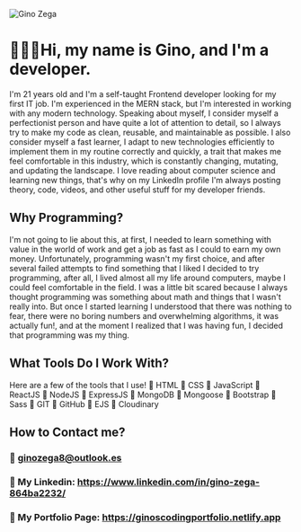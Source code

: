 ![Gino Zega](https://user-images.githubusercontent.com/104650963/208124006-b427202e-e5f8-4fa0-9155-b5b9ca53dd1d.png)
# **👨🏻‍💻Hi, my name is Gino, and I'm a developer.**

I'm 21 years old and I'm a self-taught Frontend developer looking for my first IT job. I'm experienced in the MERN stack, but I'm interested in working with any modern technology. Speaking about myself, I consider myself a perfectionist person and have quite a lot of attention to detail, so I always try to make my code as clean, reusable, and maintainable as possible. I also consider myself a fast learner, I adapt to new technologies efficiently to implement them in my routine correctly and quickly, a trait that makes me feel comfortable in this industry, which is constantly changing, mutating, and updating the landscape. I love reading about computer science and learning new things, that's why on my LinkedIn profile I'm always posting theory, code, videos, and other useful stuff for my developer friends.
 
## **Why Programming?**

I'm not going to lie about this, at first, I needed to learn something with value in the world of work and get a job as fast as I could to earn my own money. Unfortunately, programming wasn't my first choice, and after several failed attempts to find something that I liked I decided to try programming, after all, I lived almost all my life around computers, maybe I could feel comfortable in the field. I was a little bit scared because I always thought programming was something about math and things that I wasn't really into. But once I started learning I understood that there was nothing to fear, there were no boring numbers and overwhelming algorithms, it was actually fun!, and at the moment I realized that I was having fun, I decided that programming was my thing.

## **What Tools Do I Work With?**

Here are a few of the tools that I use!
🔹 HTML
🔹 CSS
🔹 JavaScript
🔹 ReactJS
🔹 NodeJS
🔹 ExpressJS
🔹 MongoDB
🔹 Mongoose
🔹 Bootstrap
🔹 Sass
🔹 GIT
🔹 GitHub
🔹 EJS
🔹 Cloudinary

## **How to Contact me?**

### 📧 ginozega8@outlook.es
### 💼 My Linkedin: https://www.linkedin.com/in/gino-zega-864ba2232/
### 📁 My Portfolio Page: https://ginoscodingportfolio.netlify.app




